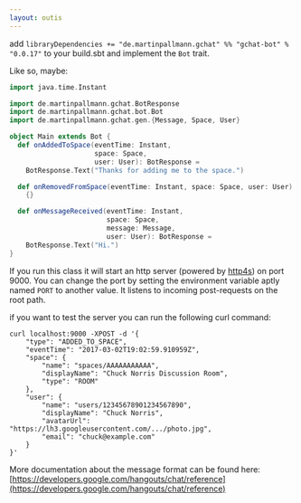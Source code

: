 ```yaml
---
layout: outis
---
```


add `libraryDependencies += "de.martinpallmann.gchat" %% "gchat-bot" % "0.0.17"`
to your build.sbt and implement the `Bot` trait.

Like so, maybe:

```scala
import java.time.Instant

import de.martinpallmann.gchat.BotResponse
import de.martinpallmann.gchat.bot.Bot
import de.martinpallmann.gchat.gen.{Message, Space, User}

object Main extends Bot {
  def onAddedToSpace(eventTime: Instant,
                     space: Space,
                     user: User): BotResponse = 
    BotResponse.Text("Thanks for adding me to the space.")

  def onRemovedFromSpace(eventTime: Instant, space: Space, user: User): Unit =
    {}

  def onMessageReceived(eventTime: Instant,
                        space: Space,
                        message: Message,
                        user: User): BotResponse =
    BotResponse.Text("Hi.")
}
```

If you run this class it will start an http server (powered by [http4s](https://http4s.org)) on port 9000.
You can change the port by setting the environment variable aptly named `PORT` to another value.
It listens to incoming post-requests on the root path.

if you want to test the server you can run the following curl command:
```
curl localhost:9000 -XPOST -d '{
    "type": "ADDED_TO_SPACE",
    "eventTime": "2017-03-02T19:02:59.910959Z",
    "space": {
        "name": "spaces/AAAAAAAAAAA",
        "displayName": "Chuck Norris Discussion Room",
        "type": "ROOM"
    },
    "user": {
        "name": "users/12345678901234567890",
        "displayName": "Chuck Norris",
        "avatarUrl": "https://lh3.googleusercontent.com/.../photo.jpg",
        "email": "chuck@example.com"
    }
}'
```

More documentation about the message format can be found here: [https://developers.google.com/hangouts/chat/reference](https://developers.google.com/hangouts/chat/reference)
